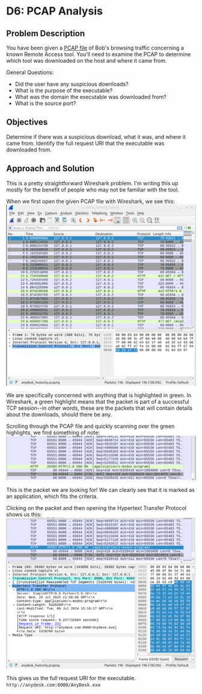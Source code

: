 # D6: PCAP Analysis

## Problem Description
You have been given a [PCAP file](resources/anydesk_hostonly.pcapng) of Bob's browsing traffic concerning a known Remote Access tool. You'll need to examine the PCAP to determine which tool was downloaded on the host and where it came from.

General Questions:

- Did the user have any suspicious downloads?
- What is the purpose of the executable?
- What was the domain the executable was downloaded from?
- What is the source port?

## Objectives
Determine if there was a suspicious download, what it was, and where it came from. Identify the full request URI that the executable was downloaded from.

## Approach and Solution
This is a pretty straightforward Wireshark problem. I'm writing this up mostly for the benefit of people who may not be familiar with the tool.

When we first open the given PCAP file with Wireshark, we see this:
![Initial Wireshark](img/d6-1.png)

We are specifically concerned with anything that is highlighted in green. In Wireshark, a green highlight means that the packet is part of a successful TCP session--in other words, these are the packets that will contain details about the downloads, should there be any.

Scrolling through the PCAP file and quickly scanning over the green highlights, we find something of note:
![Malicious Download](img/d6-2.png)

This is the packet we are looking for! We can clearly see that it is marked as an application, which fits the criteria.

Clicking on the packet and then opening the Hypertext Transfer Protocol shows us this:
![Wireshark Analysis](img/d6-3.png)

This gives us the full request URI for the executable.
`http://anydesk.com:8000/AnyDesk.exe`